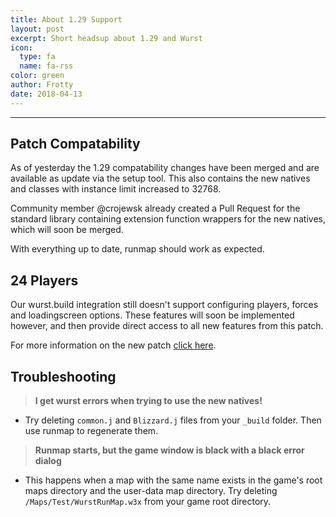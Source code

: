 ```yaml
---
title: About 1.29 Support
layout: post
excerpt: Short headsup about 1.29 and Wurst
icon:
  type: fa
  name: fa-rss
color: green
author: Frotty
date: 2018-04-13
---
```

------
## Patch Compatability

As of yesterday the 1.29 compatability changes have been merged and are available as update via the setup tool.
This also contains the new natives and classes with instance limit increased to 32768.

Community member @crojewsk already created a Pull Request for the standard library containing extension function wrappers for the new natives, which will soon be merged.

With everything up to date, runmap should work as expected.

## 24 Players

Our wurst.build integration still doesn't support configuring players, forces and loadingscreen options.
These features will soon be implemented however, and then provide direct access to all new features from this patch.

For more information on the new patch [click here](https://www.hiveworkshop.com/threads/warcraft-iii-patch-1-29.304803/). 

## Troubleshooting

> __I get wurst errors when trying to use the new natives!__

- Try deleting `common.j` and `Blizzard.j` files from your `_build` folder. Then use runmap to regenerate them.

> __Runmap starts, but the game window is black with a black error dialog__

- This happens when a map with the same name exists in the game's root maps directory and the user-data map directory. Try deleting `/Maps/Test/WurstRunMap.w3x` from your game root directory.